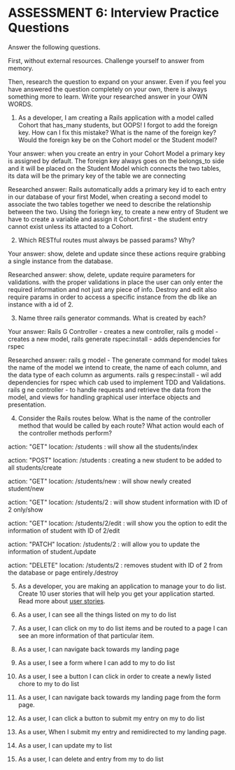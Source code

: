 # ASSESSMENT 6: Interview Practice Questions

Answer the following questions.

First, without external resources. Challenge yourself to answer from memory.

Then, research the question to expand on your answer. Even if you feel you have answered the question completely on your own, there is always something more to learn. Write your researched answer in your OWN WORDS.

1. As a developer, I am creating a Rails application with a model called Cohort that has_many students, but OOPS! I forgot to add the foreign key. How can I fix this mistake? What is the name of the foreign key? Would the foreign key be on the Cohort model or the Student model?

Your answer: when you create an entry in your Cohort Model a primary key is assigned by default. The foreign key always goes on the belongs_to side and it will be placed on the Student Model which connects the two tables, its data will be the primary key of the table we are connecting 

Researched answer:  Rails automatically adds a primary key id to each entry in our database of your first Model, when creating a second model to associate the two tables together we need to describe the relationship between the two. Using the foriegn key, to create a new entry of Student we have to create a variable and assign it Cohort.first - the student entry cannot exist unless its attacted to a Cohort.

2. Which RESTful routes must always be passed params? Why?

Your answer: show, delete and update since these actions require grabbing a single instance from the database. 

Researched answer: show, delete, update require parameters for validations. with the proper validations in place the user can only enter the required information and not just any piece of info. Destroy and edit also require params in order to access a specific instance from the db like an instance with a id of 2.

3. Name three rails generator commands. What is created by each? 

Your answer: Rails G 
Controller - creates a new controller, rails g model - creates a new model, rails generate rspec:install - adds dependencies for rspec

Researched answer: rails g model - The generate command for model takes the name of the model we intend to create, the name of each column, and the data type of each column as arguments. rails g respec:install - wil add dependencies for rspec which cab used to implement TDD and Validations. rails g ne controller - to handle requests and retrieve the data from the model, and views for handling graphical user interface objects and presentation.

4. Consider the Rails routes below. What is the name of the controller method that would be called by each route? What action would each of the controller methods perform?

action: "GET" location: /students : will show all the students/index

action: "POST" location: /students : creating a new student to be added to all students/create

action: "GET" location: /students/new : will show newly created student/new

action: "GET" location: /students/2 : will show student information with ID of 2 only/show

action: "GET" location: /students/2/edit : will show you the option to edit the information of student with ID of 2/edit

action: "PATCH" location: /students/2 : will allow you to update the information of student./update

action: "DELETE" location: /students/2 : removes student with ID of 2 from the database or page entirely./destroy

5. As a developer, you are making an application to manage your to do list. Create 10 user stories that will help you get your application started. Read more about [user stories](https://www.atlassian.com/agile/project-management/user-stories).

1. As a user, I can see all the things listed on my to do list

2. As a user, I can click on my to do list items and be routed to a page I can see an more information of that particular item.

3. As a user, I can navigate back towards my landing page 

4. As a user, I see a form where I can add to my to do list

5. As a user, I see a button I can click in order to create a newly listed chore to my to do list

6. As a user, I can navigate back towards my landing page from the form page.

7. As a user, I can click a button to submit my entry on my to do list

8. As a user, When I submit my entry and remidirected to my landing page.

9. As a user, I can update my to list

10. As a user, I can delete and entry from my to do list
